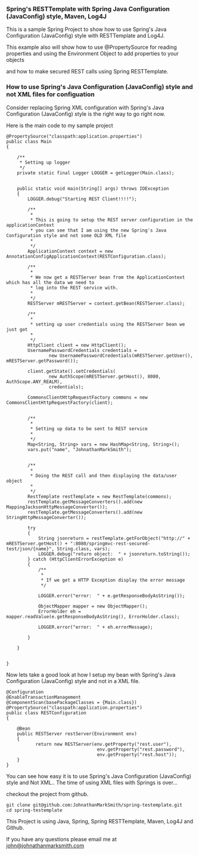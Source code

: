 ###  Spring's RESTTemplate with Spring Java Configuration (JavaConfig) style, Maven,  Log4J

This is a sample Spring Project to show how to use Spring's Java Configuration (JavaConfig) style with RESTTemplate and Log4J.

This example also will show how to use @PropertySource for reading properties and using the Environment Object to add properties to your objects

and how to make secured REST calls using Spring RESTTemplate.

### How to use Spring's Java Configuration (JavaConfig) style and not XML files for configuation

Consider replacing Spring XML configuration with Spring's Java Configuration (JavaConfig) style is the right way to go right now.


Here is the main code to my sample project

    @PropertySource("classpath:application.properties")
    public class Main
    {

        /**
         * Setting up logger
         */
        private static final Logger LOGGER = getLogger(Main.class);


        public static void main(String[] args) throws IOException
        {
            LOGGER.debug("Starting REST Client!!!!");

            /**
             *
             * This is going to setup the REST server configuration in the applicationContext
             * you can see that I am using the new Spring's Java Configuration style and not some OLD XML file
             *
             */
            ApplicationContext context = new AnnotationConfigApplicationContext(RESTConfiguration.class);

            /**
             *
             * We now get a RESTServer bean from the ApplicationContext which has all the data we need to
             * log into the REST service with.
             *
             */
            RESTServer mRESTServer = context.getBean(RESTServer.class);

            /**
             *
             * setting up user credentials using the RESTServer bean we just got
             *
             */
            HttpClient client = new HttpClient();
            UsernamePasswordCredentials credentials =
                    new UsernamePasswordCredentials(mRESTServer.getUser(), mRESTServer.getPassword());

            client.getState().setCredentials(
                    new AuthScope(mRESTServer.getHost(), 8080, AuthScope.ANY_REALM),
                    credentials);

            CommonsClientHttpRequestFactory commons = new CommonsClientHttpRequestFactory(client);


            /**
             *
             * Setting up data to be sent to REST service
             *
             */
            Map<String, String> vars = new HashMap<String, String>();
            vars.put("name", "JohnathanMarkSmith");


            /**
             *
             * Doing the REST call and then displaying the data/user object
             *
             */
            RestTemplate restTemplate = new RestTemplate(commons);
            restTemplate.getMessageConverters().add(new MappingJacksonHttpMessageConverter());
            restTemplate.getMessageConverters().add(new StringHttpMessageConverter());

            try
            {
                String jsonreturn = restTemplate.getForObject("http://" + mRESTServer.getHost() + ":8080/springmvc-rest-secured-test/json/{name}", String.class, vars);
                LOGGER.debug("return object:  " + jsonreturn.toString());
            } catch (HttpClientErrorException e)
            {
                /**
                 *
                 * If we get a HTTP Exception display the error message
                 */

                LOGGER.error("error:  " + e.getResponseBodyAsString());

                ObjectMapper mapper = new ObjectMapper();
                ErrorHolder eh = mapper.readValue(e.getResponseBodyAsString(), ErrorHolder.class);

                LOGGER.error("error:  " + eh.errorMessage);

            }

        }


    }

Now lets take a good look at how I setup my bean  with Spring's Java Configuration (JavaConfig) style and not in a XML file.


    @Configuration
    @EnableTransactionManagement
    @ComponentScan(basePackageClasses = {Main.class})
    @PropertySource("classpath:application.properties")
    public class RESTConfiguration
    {

        @Bean
        public RESTServer restServer(Environment env)
        {
               return new RESTServer(env.getProperty("rest.user"),
                                      env.getProperty("rest.password"),
                                      env.getProperty("rest.host"));
        }
    }


You can see how easy it is to use Spring's Java Configuration (JavaConfig) style and Not XML.. The time of using XML files with Springs is over...

checkout the project from github.

    git clone git@github.com:JohnathanMarkSmith/spring-testemplate.git
    cd spring-testemplate

This Project is using Java, Spring, Spring RESTTemplate, Maven,  Log4J and Github.

If you have any questions please email me at john@johnathanmarksmith.com